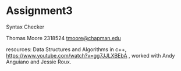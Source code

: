 # Assignment3
Syntax Checker

Thomas Moore
2318524
tmoore@chapman.edu


resources: 
Data Structures and Algorithms in c++, https://www.youtube.com/watch?v=gg7JJLXBEbA , worked with Andy Anguiano and Jessie Roux.

